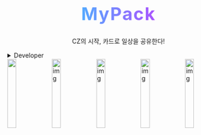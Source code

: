 <br/><br/><br/><br/><br/>

<div align=center>

<h1 style=" background-image: linear-gradient(
        to right, #0ff,#f0f);background-clip: text;
      -webkit-background-clip: text;
      color: transparent;   font-weight: bold; font-size: 2.5rem; letter-spacing: 2px">MyPack</h1>

<span style="font-weight: light;">CZ의 시작, 카드로 일상을 공유한다!</span>

</div>
<details>
<summary>Developer</summary>

## WEB

| <img src="https://avatars.githubusercontent.com/u/50818389?v=4" width="150px" /> | <img src="https://avatars.githubusercontent.com/u/63100352?v=4" width="150px" /> |
| :------------------------------------------------------------------------------: | :------------------------------------------------------------------------------: |
|                      [김재관](https://github.com/jaegwans)                       |                     [한슬희](https://github.com/hanseulhee)                      |

## IOS

| <img src="https://avatars.githubusercontent.com/u/72500673?v=4" width="150px" /> | <img src="https://avatars.githubusercontent.com/u/16567811?v=4" width="150px" /> |
| :------------------------------------------------------------------------------: | :------------------------------------------------------------------------------: |
|                       [김하은](https://github.com/hanni66)                       |                      [주동석](https://github.com/MojitoBar)                      |

## SERVER

| <img src="https://avatars.githubusercontent.com/u/37373826?v=4" width="150px" /> |
| :------------------------------------------------------------------------------: |
|                     [한현수](https://github.com/HanHyunsoo)                      |

</details>

<div style="backgroun-color: #202124; width: 100%; height: 100%; display: flex; flex-direction: row; flex-wrap: wrap">

<img width="20%" src="https://github.com/My-Pack/MyPack-Web/assets/63100352/30e79b36-23a3-4d36-bf97-526983ab08f4" style="object-fit: cover" />

<img width="20%" alt="img" src="https://github.com/My-Pack/MyPack-Web/assets/63100352/1301186b-2890-442a-bc2a-be843b9f13bf" style="object-fit: cover" />

<img width="20%" alt="img" src="https://github.com/My-Pack/MyPack-Web/assets/63100352/196cbc67-8d92-4e53-aad5-64d44074a130" style="object-fit: cover" />

<img width="20%" alt="img" src="https://github.com/My-Pack/MyPack-Web/assets/63100352/7bbc5bab-75ad-40ab-8c29-4b53d48803df" style="object-fit: cover" />

<img width="20%" alt="img" src="https://github.com/My-Pack/MyPack-Web/assets/63100352/415baf1f-696f-411e-921d-47d191eff9aa" style="object-fit: cover" />

</div>
